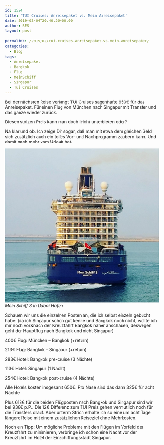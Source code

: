 ```yaml
---
id: 1524
title: 'TUI Cruises: Anreisepaket vs. Mein Anreisepaket'
date: 2019-02-04T20:40:36+00:00
author: SES
layout: post

permalink: /2019/02/tui-cruises-anreisepaket-vs-mein-anreisepaket/
categories:
  - Blog
tags:
  - Anreisepaket
  - Bangkok
  - Flug
  - MeinSchiff
  - Singapur
  - Tui Cruises
---
```

Bei der nächsten Reise verlangt TUI Cruises sagenhafte 950€ für das Anreisepaket. Für einen Flug von München nach Singapur mit Transfer und das ganze wieder zurück.

Diesen stolzen Preis kann man doch leicht unterbieten oder?

Na klar und ob. Ich zeige Dir sogar, daß man mit etwa dem gleichen Geld sich zusätzlich auch ein tolles Vor- und Nachprogramm zaubern kann. Und damit noch mehr vom Urlaub hat.


![](/assets/2019/02/IMG_20170109_160319_441-1024x1024.jpg) *Mein Schiff 3 in Dubai Hafen*

Schauen wir uns die einzelnen Posten an, die ich selbst einzeln gebucht habe: (da ich Singapur schon gut kenne und Bangkok noch nicht, wollte ich mir noch vor&nach der Kreuzfahrt Bangkok näher anschauen, deswegen geht der Hauptflug nach Bangkok und nicht Singapur)

400€ Flug: München – Bangkok (+return)

213€ Flug: Bangkok – Singapur (+return)

283€ Hotel: Bangkok pre-cruise (3 Nächte)

113€ Hotel: Singapur (1 Nacht)

254€ Hotel: Bangkok post-cruise (4 Nächte)

Alle Hotels kosten insgesamt 650€. Pro Nase sind das dann 325€ für acht Nächte.

Plus 613€ für die beiden Flügposten nach Bangkok und Singapur sind wir bei 938€ p.P.. Die 12€ Differenz zum TUI Preis gehen vermutlich noch für die Transfers drauf. Aber unterm Strich erhalte ich so eine um acht Tage längere Reise mit einem zusätzlichen Reiseziel ohne Mehrkosten.

Noch ein Tipp: Um mögliche Probleme mit den Flügen im Vorfeld der Kreuzfahrt zu minimieren, verbringe ich schon eine Nacht vor der Kreuzfahrt im Hotel der Einschiffungsstadt Singapur.
